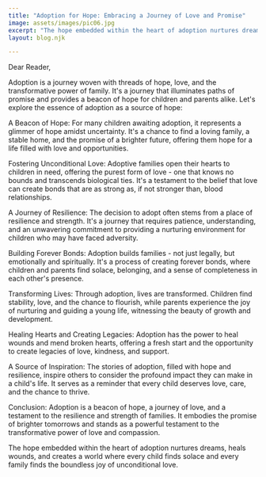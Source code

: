 ```yaml
---
title: "Adoption for Hope: Embracing a Journey of Love and Promise"
image: assets/images/pic06.jpg
excerpt: "The hope embedded within the heart of adoption nurtures dreams, heals wounds, and creates a world where every child finds solace and every family finds the boundless joy of unconditional love."
layout: blog.njk

---
```


Dear Reader,

Adoption is a journey woven with threads of hope, love, and the transformative power of family. It's a journey that illuminates paths of promise and provides a beacon of hope for children and parents alike. Let's explore the essence of adoption as a source of hope:

A Beacon of Hope: For many children awaiting adoption, it represents a glimmer of hope amidst uncertainty. It's a chance to find a loving family, a stable home, and the promise of a brighter future, offering them hope for a life filled with love and opportunities.

Fostering Unconditional Love: Adoptive families open their hearts to children in need, offering the purest form of love - one that knows no bounds and transcends biological ties. It's a testament to the belief that love can create bonds that are as strong as, if not stronger than, blood relationships.

A Journey of Resilience: The decision to adopt often stems from a place of resilience and strength. It's a journey that requires patience, understanding, and an unwavering commitment to providing a nurturing environment for children who may have faced adversity.

Building Forever Bonds: Adoption builds families - not just legally, but emotionally and spiritually. It's a process of creating forever bonds, where children and parents find solace, belonging, and a sense of completeness in each other's presence.


Transforming Lives: Through adoption, lives are transformed. Children find stability, love, and the chance to flourish, while parents experience the joy of nurturing and guiding a young life, witnessing the beauty of growth and development.

Healing Hearts and Creating Legacies: Adoption has the power to heal wounds and mend broken hearts, offering a fresh start and the opportunity to create legacies of love, kindness, and support.

A Source of Inspiration: The stories of adoption, filled with hope and resilience, inspire others to consider the profound impact they can make in a child's life. It serves as a reminder that every child deserves love, care, and the chance to thrive.

Conclusion:
Adoption is a beacon of hope, a journey of love, and a testament to the resilience and strength of families. It embodies the promise of brighter tomorrows and stands as a powerful testament to the transformative power of love and compassion.

The hope embedded within the heart of adoption nurtures dreams, heals wounds, and creates a world where every child finds solace and every family finds the boundless joy of unconditional love.